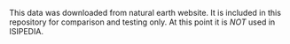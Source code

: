 This data was downloaded from natural earth website.
It is included in this repository for comparison and testing only.
At this point it is *NOT* used in ISIPEDIA.
